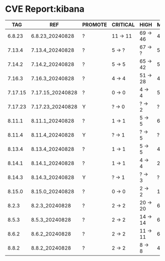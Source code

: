 # CVE Report:kibana
|   TAG   |       REF        | PROMOTE | CRITICAL |   HIGH   |  MEDIUM  |   LOW    | UNKNOWN |
|---------|------------------|---------|----------|----------|----------|----------|---------|
| 6.8.23  | 6.8.23_20240828  | ?       | 11 -> 11 | 69 -> 46 | 46 -> 33 | 12 -> 10 | 0 -> 0  |
| 7.13.4  | 7.13.4_20240828  | ?       | 5 -> ?   | 67 -> ?  | 57 -> ?  | 6 -> ?   | 0 -> ?  |
| 7.14.2  | 7.14.2_20240828  | ?       | 5 -> 5   | 65 -> 42 | 54 -> 22 | 6 -> 4   | 0 -> 0  |
| 7.16.3  | 7.16.3_20240828  | ?       | 4 -> 4   | 51 -> 28 | 49 -> 17 | 7 -> 5   | 0 -> 0  |
| 7.17.15 | 7.17.15_20240828 | ?       | 0 -> 0   | 4 -> 4   | 56 -> 8  | 21 -> 3  | 0 -> 0  |
| 7.17.23 | 7.17.23_20240828 | Y       | ? -> 0   | ? -> 2   | ? -> 3   | ? -> 0   | ? -> 0  |
| 8.11.1  | 8.11.1_20240828  | ?       | 1 -> 1   | 5 -> 5   | 61 -> 7  | 30 -> 6  | 0 -> 0  |
| 8.11.4  | 8.11.4_20240828  | Y       | ? -> 1   | ? -> 5   | ? -> 7   | ? -> 6   | ? -> 0  |
| 8.13.4  | 8.13.4_20240828  | ?       | 1 -> 1   | 5 -> 5   | 4 -> 4   | 0 -> 0   | 0 -> 0  |
| 8.14.1  | 8.14.1_20240828  | ?       | 1 -> 1   | 4 -> 4   | 2 -> 2   | 0 -> 0   | 0 -> 0  |
| 8.14.3  | 8.14.3_20240828  | Y       | ? -> 1   | ? -> 3   | ? -> 1   | ? -> 0   | ? -> 0  |
| 8.15.0  | 8.15.0_20240828  | ?       | 0 -> 0   | 2 -> 2   | 1 -> 1   | 0 -> 0   | 0 -> 0  |
| 8.2.3   | 8.2.3_20240828   | ?       | 2 -> 2   | 20 -> 20 | 69 -> 15 | 32 -> 8  | 0 -> 0  |
| 8.5.3   | 8.5.3_20240828   | ?       | 2 -> 2   | 14 -> 14 | 69 -> 15 | 31 -> 7  | 0 -> 0  |
| 8.6.2   | 8.6.2_20240828   | ?       | 2 -> 2   | 11 -> 11 | 67 -> 13 | 31 -> 7  | 0 -> 0  |
| 8.8.2   | 8.8.2_20240828   | ?       | 2 -> 2   | 8 -> 8   | 46 -> 10 | 12 -> 6  | 0 -> 0  |
